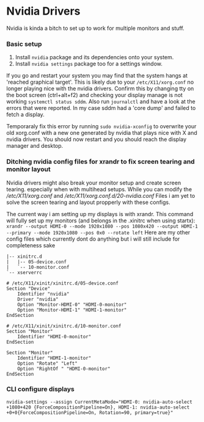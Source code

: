 # Nvidia Drivers

Nvidia is kinda a bitch to set up to work for multiple monitors and stuff.

### Basic setup

1. Install `nvidia` package and its dependencies onto your system.
2. Install `nvidia settings` package too for a settings window.

If you go and restart your system you may find that the system hangs at 'reached graphical target'.
This is likely due to your `/etc/X11/xorg.conf` no longer playing nice with the nvidia drivers.
Confirm this by changing tty on the boot screen (ctrl+alt+f2) and checking your display manage is not working `systemctl status sddm`. Also run `journalctl` and have a look at the errors that were reported. In my case sddm had a 'core dump' and failed to fetch a display.

Temporaraly fix this error by running `sudo nvidia-xconfig` to overwrite your old xorg.conf with a new one generated by nvidia that plays nice with X and nvidia drivers. You should now restart and you should reach the display manager and desktop.

### Ditching nvidia config files for xrandr to fix screen tearing and monitor layout

Nvidia drivers might also break your monitor setup and create screen tearing. especially when with multihead setups.
While you can modify the */etc/X11/xorg.conf* and */etc/X11/xorg.conf.d/20-nvidia.conf* Files i am yet to solve the screen tearing and layout propperly with these configs.

The current way i am setting up my displays is with xrandr. This command will fully set up my monitors (and belongs in the .xinitrc when using startx):
`xrandr --output HDMI-0 --mode 1920x1080 --pos 1080x420 --output HDMI-1 --primary --mode 1920x1080 --pos 0x0 --rotate left`
Here are my other config files which currently dont do anything but i will still include for completeness sake

```none
|-- xinitrc.d
|   |-- 05-device.conf
|   `-- 10-monitor.conf
`-- xserverrc
```

```none
# /etc/X11/xinit/xinitrc.d/05-device.conf
Section "Device"
    Identifier "nvidia"
    Driver "nvidia"
    Option "Monitor-HDMI-0" "HDMI-0-monitor"
    Option "Monitor-HDMI-1" "HDMI-1-monitor"
EndSection
```

```none
# /etc/X11/xinit/xinitrc.d/10-monitor.conf
Section "Monitor"
    Identifier "HDMI-0-monitor"
EndSection

Section "Monitor"
    Identifier "HDMI-1-monitor"
    Option "Rotate" "Left"
    Option "RightOf " "HDMI-0-monitor"
EndSection
```

### CLI configure displays

`nvidia-settings --assign CurrentMetaMode="HDMI-0: nvidia-auto-select +1080+420 {ForceCompositionPipeline=On}, HDMI-1: nvidia-auto-select +0+0{ForceCompositionPipeline=On, Rotation=90, primary=true}"`
